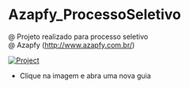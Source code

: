 # Azapfy_ProcessoSeletivo
@ Projeto realizado para processo seletivo  
@ Azapfy (http://www.azapfy.com.br/)


[![Project](https://img.youtube.com/vi/0TpPxjCTw9w/0.jpg)](https://www.youtube.com/watch?v=0TpPxjCTw9w)  
*   Clique na imagem e abra uma nova guia
